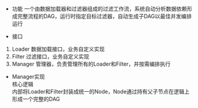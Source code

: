 - 功能
一个由数据加载器和过滤器组成的过滤工作流，系统自动分析数据依赖形成完整流程的DAG，运行时指定目标过滤器，自动生成子DAG以最佳并发编排运行

- 接口
1. Loader 数据加载接口，业务自定义实现
2. Filter 过滤接口，业务自定义实现
3. Manager 管理器，负责管理所有的Loader和Filter，并按需编排执行

- Manager实现  
核心逻辑  
内部将Loader和Filter封装成统一的Node，Node通过持有父子节点在逻辑上形成一个完整的DAG
